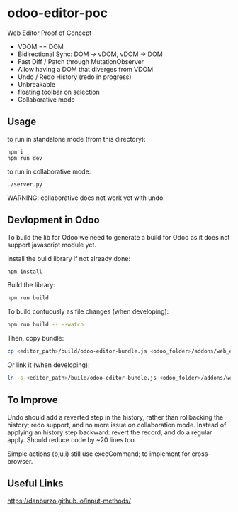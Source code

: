 # odoo-editor-poc

Web Editor Proof of Concept

- VDOM == DOM
- Bidirectional Sync: DOM -> vDOM, vDOM -> DOM
- Fast Diff / Patch through MutationObserver
- Allow having a DOM that diverges from VDOM
- Undo / Redo History (redo in progress)
- Unbreakable
- floating toolbar on selection
- Collaborative mode


Usage
-----

to run in standalone mode (from this directory):

    npm i
    npm run dev


to run in collaborative mode:

    ./server.py

WARNING: collaborative does not work yet with undo.

Devlopment in Odoo
------------------

To build the lib for Odoo we need to generate a build for Odoo as it does not support javascript module
yet.

Install the build library if not already done:
```bash
npm install
```

Build the library:
```bash
npm run build
```
To build contuously as file changes (when developing):
```bash
npm run build -- --watch
```

Then, copy bundle:
```bash
cp <editor_path>/build/odoo-editor-bundle.js <odoo_folder>/addons/web_editor/static/src/js/editor/odoo-editor.js
```
Or link it (when developing):
```bash
ln -s <editor_path>/build/odoo-editor-bundle.js <odoo_folder>/addons/web_editor/static/src/js/editor/odoo-editor.js
```

To Improve
----------

Undo should add a reverted step in the history, rather than rollbacking the history; redo support, and
no more issue on collaboration mode. Instead of applying an history step backward: revert the record, and
do a regular apply. Should reduce code by ~20 lines too.

Simple actions (b,u,i) still use execCommand; to implement for cross-browser.

Useful Links
------------

https://danburzo.github.io/input-methods/
